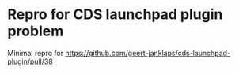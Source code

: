 # Repro for CDS launchpad plugin problem

Minimal repro for <https://github.com/geert-janklaps/cds-launchpad-plugin/pull/38>